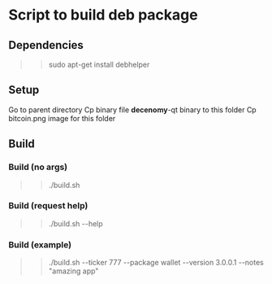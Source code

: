 # Script to build deb package

## Dependencies
>> sudo apt-get install debhelper

## Setup
  Go to parent directory
  Cp binary file __decenomy__-qt binary to this folder
  Cp bitcoin.png image for this folder

## Build

### Build (no args)
>> ./build.sh
### Build (request help)
>> ./build.sh --help
### Build (example)
>> ./build.sh --ticker 777 --package wallet --version 3.0.0.1 --notes "amazing app"
